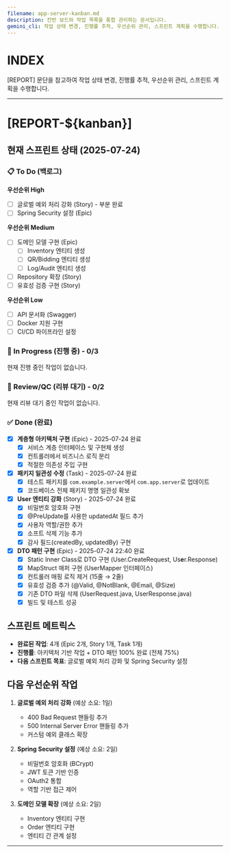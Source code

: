 ```yaml
---
filename: app-server-kanban.md
description: 칸반 보드와 작업 목록을 통합 관리하는 문서입니다.
gemini_cli: 작업 상태 변경, 진행률 추적, 우선순위 관리, 스프린트 계획을 수행합니다.
---
```


# INDEX

[REPORT] 문단을 참고하여 작업 상태 변경, 진행률 추적, 우선순위 관리, 스프린트 계획을 수행합니다.

---


# [REPORT-${kanban}]

## 현재 스프린트 상태 (2025-07-24)

### 📋 To Do (백로그)
**우선순위 High**
- [ ] 글로벌 예외 처리 강화 (Story) - 부분 완료
- [ ] Spring Security 설정 (Epic)

**우선순위 Medium**
- [ ] 도메인 모델 구현 (Epic)
    - [ ] Inventory 엔티티 생성
    - [ ] QR/Bidding 엔티티 생성
    - [ ] Log/Audit 엔티티 생성
- [ ] Repository 확장 (Story)
- [ ] 유효성 검증 구현 (Story)

**우선순위 Low**
- [ ] API 문서화 (Swagger)
- [ ] Docker 지원 구현
- [ ] CI/CD 파이프라인 설정

### 🔄 In Progress (진행 중) - 0/3
현재 진행 중인 작업이 없습니다.

### 👀 Review/QC (리뷰 대기) - 0/2
현재 리뷰 대기 중인 작업이 없습니다.

### ✅ Done (완료)
- [x] **계층형 아키텍처 구현** (Epic) - 2025-07-24 완료
    - [x] 서비스 계층 인터페이스 및 구현체 생성
    - [x] 컨트롤러에서 비즈니스 로직 분리
    - [x] 적절한 의존성 주입 구현

- [x] **패키지 일관성 수정** (Task) - 2025-07-24 완료
    - [x] 테스트 패키지를 `com.example.server`에서 `com.app.server`로 업데이트
    - [x] 코드베이스 전체 패키지 명명 일관성 확보

- [x] **User 엔티티 강화** (Story) - 2025-07-24 완료
    - [x] 비밀번호 암호화 구현
    - [x] @PreUpdate를 사용한 updatedAt 필드 추가
    - [x] 사용자 역할/권한 추가
    - [x] 소프트 삭제 기능 추가
    - [x] 감사 필드(createdBy, updatedBy) 구현

- [x] **DTO 패턴 구현** (Epic) - 2025-07-24 22:40 완료
    - [x] Static Inner Class로 DTO 구현 (User.CreateRequest, Us**e**r.Response)
    - [x] MapStruct 매퍼 구현 (UserMapper 인터페이스)
    - [x] 컨트롤러 매핑 로직 제거 (15줄 → 2줄)
    - [x] 유효성 검증 추가 (@Valid, @NotBlank, @Email, @Size)
    - [x] 기존 DTO 파일 삭제 (UserRequest.java, UserResponse.java)
    - [x] 빌드 및 테스트 성공

## 스프린트 메트릭스

- **완료된 작업**: 4개 (Epic 2개, Story 1개, Task 1개)
- **진행률**: 아키텍처 기반 작업 + DTO 패턴 100% 완료 (전체 75%)
- **다음 스프린트 목표**: 글로벌 예외 처리 강화 및 Spring Security 설정

## 다음 우선순위 작업

1. **글로벌 예외 처리 강화** (예상 소요: 1일)
    - 400 Bad Request 핸들링 추가
    - 500 Internal Server Error 핸들링 추가
    - 커스텀 예외 클래스 확장

2. **Spring Security 설정** (예상 소요: 2일)
    - 비밀번호 암호화 (BCrypt)
    - JWT 토큰 기반 인증
    - OAuth2 통합
    - 역할 기반 접근 제어

3. **도메인 모델 확장** (예상 소요: 2일)
    - Inventory 엔티티 구현
    - Order 엔티티 구현
    - 엔티티 간 관계 설정

---